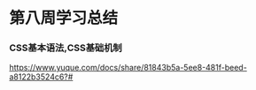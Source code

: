 # 第八周学习总结
### CSS基本语法,CSS基础机制
https://www.yuque.com/docs/share/81843b5a-5ee8-481f-beed-a8122b3524c6?#


